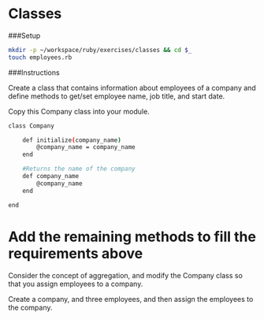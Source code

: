 # Classes

###Setup

```bash
mkdir -p ~/workspace/ruby/exercises/classes && cd $_
touch employees.rb
```

###Instructions

Create a class that contains information about employees of a company and define methods to get/set employee name, job title, and start date.

Copy this Company class into your module.

```bash
class Company

    def initialize(company_name)
        @company_name = company_name
    end

    #Returns the name of the company
    def company_name
        @company_name
    end

end
```

# Add the remaining methods to fill the requirements above
Consider the concept of aggregation, and modify the Company class so that you assign employees to a company.

Create a company, and three employees, and then assign the employees to the company.
